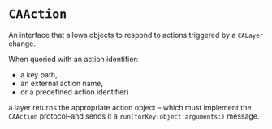 # `CAAction`

An interface that allows objects to respond to actions triggered by a `CALayer` change.

When queried with an action identifier:
* a key path,
* an external action name,
* or a predefined action identifier)

a layer returns the appropriate action object – which must implement the `CAAction`
protocol–and sends it a `run(forKey:object:arguments:)` message.
